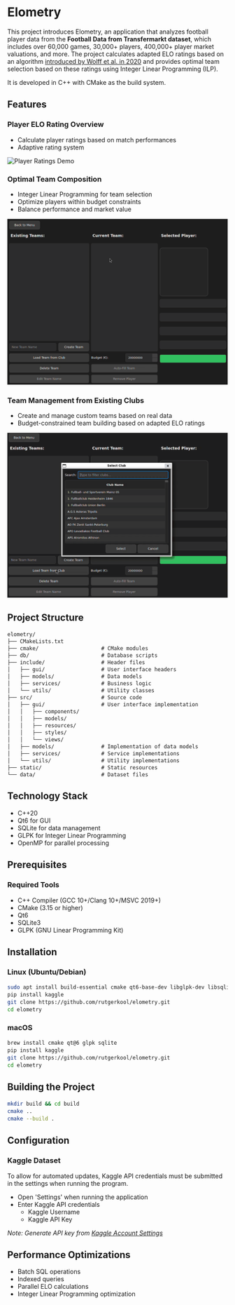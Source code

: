 # Elometry

This project introduces Elometry, an application that analyzes football player data from the **Football Data from Transfermarkt dataset**, which includes over 60,000 games, 30,000+ players, 400,000+ player market valuations, and more. The project calculates adapted ELO ratings based on an algorithm [introduced by Wolff et al. in 2020](https://www.researchgate.net/publication/346383793_A_football_player_rating_system) and provides optimal team selection based on these ratings using Integer Linear Programming (ILP).

It is developed in C++ with CMake as the build system. 

## **Features**

### Player ELO Rating Overview
- Calculate player ratings based on match performances
- Adaptive rating system


![Player Ratings Demo](img/player-list.gif)

### Optimal Team Composition
- Integer Linear Programming for team selection
- Optimize players within budget constraints
- Balance performance and market value

![Team Optimization Demo](img/team-manager-view-new.gif)

### Team Management from Existing Clubs
- Create and manage custom teams based on real data
- Budget-constrained team building based on adapted ELO ratings

![Team Management Demo](img/team-manager-view-existing.gif)

## **Project Structure**
```
elometry/
├── CMakeLists.txt
├── cmake/                    # CMake modules
├── db/                       # Database scripts
├── include/                  # Header files
│   ├── gui/                  # User interface headers
│   ├── models/               # Data models
│   ├── services/             # Business logic
│   └── utils/                # Utility classes
├── src/                      # Source code
│   ├── gui/                  # User interface implementation
│   │   ├── components/
│   │   ├── models/
│   │   ├── resources/
│   │   ├── styles/
│   │   └── views/
│   ├── models/               # Implementation of data models
│   ├── services/             # Service implementations
│   └── utils/                # Utility implementations
├── static/                   # Static resources
└── data/                     # Dataset files
```

## **Technology Stack**
- C++20
- Qt6 for GUI
- SQLite for data management
- GLPK for Integer Linear Programming
- OpenMP for parallel processing

## **Prerequisites**

### **Required Tools**
- C++ Compiler (GCC 10+/Clang 10+/MSVC 2019+)
- CMake (3.15 or higher)
- Qt6
- SQLite3
- GLPK (GNU Linear Programming Kit)

## **Installation**
### **Linux (Ubuntu/Debian)**
```bash
sudo apt install build-essential cmake qt6-base-dev libglpk-dev libsqlite3-dev
pip install kaggle
git clone https://github.com/rutgerkool/elometry.git
cd elometry
```

### **macOS**
```bash
brew install cmake qt@6 glpk sqlite
pip install kaggle
git clone https://github.com/rutgerkool/elometry.git
cd elometry
```

## **Building the Project**

```bash
mkdir build && cd build
cmake ..
cmake --build .
```

## **Configuration**

### **Kaggle Dataset**
To allow for automated updates, Kaggle API credentials must be submitted in the settings when running the program. 
- Open 'Settings' when running the application
- Enter Kaggle API credentials
  - Kaggle Username
  - Kaggle API Key

*Note: Generate API key from [Kaggle Account Settings](https://www.kaggle.com/)*

## **Performance Optimizations**
- Batch SQL operations
- Indexed queries
- Parallel ELO calculations
- Integer Linear Programming optimization
